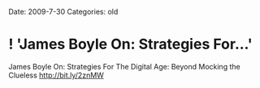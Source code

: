 Date: 2009-7-30
Categories: old

# ! 'James Boyle On: Strategies For...'

James Boyle On: Strategies For The Digital Age: Beyond Mocking the Clueless <a href="http://bit.ly/2znMW" rel="nofollow">http://bit.ly/2znMW</a>
